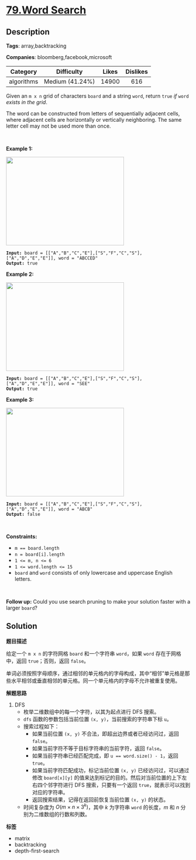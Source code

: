 # [79.Word Search](https://leetcode.com/problems/word-search/description/)

## Description

**Tags**: array,backtracking

**Companies**: bloomberg,facebook,microsoft

|  Category  |   Difficulty    | Likes | Dislikes |
| :--------: | :-------------: | :---: | :------: |
| algorithms | Medium (41.24%) | 14900 |   616    |

<p>Given an <code>m x n</code> grid of characters <code>board</code> and a string <code>word</code>, return <code>true</code> <em>if</em> <code>word</code> <em>exists in the grid</em>.</p>
<p>The word can be constructed from letters of sequentially adjacent cells, where adjacent cells are horizontally or vertically neighboring. The same letter cell may not be used more than once.</p>
<p>&nbsp;</p>
<p><strong class="example">Example 1:</strong></p>
<img alt="" src="https://assets.leetcode.com/uploads/2020/11/04/word2.jpg" style="width: 322px; height: 242px;" />
<pre><code><strong>Input:</strong> board = [[&quot;A&quot;,&quot;B&quot;,&quot;C&quot;,&quot;E&quot;],[&quot;S&quot;,&quot;F&quot;,&quot;C&quot;,&quot;S&quot;],[&quot;A&quot;,&quot;D&quot;,&quot;E&quot;,&quot;E&quot;]], word = &quot;ABCCED&quot;
<strong>Output:</strong> true</code></pre>
<p><strong class="example">Example 2:</strong></p>
<img alt="" src="https://assets.leetcode.com/uploads/2020/11/04/word-1.jpg" style="width: 322px; height: 242px;" />
<pre><code><strong>Input:</strong> board = [[&quot;A&quot;,&quot;B&quot;,&quot;C&quot;,&quot;E&quot;],[&quot;S&quot;,&quot;F&quot;,&quot;C&quot;,&quot;S&quot;],[&quot;A&quot;,&quot;D&quot;,&quot;E&quot;,&quot;E&quot;]], word = &quot;SEE&quot;
<strong>Output:</strong> true</code></pre>
<p><strong class="example">Example 3:</strong></p>
<img alt="" src="https://assets.leetcode.com/uploads/2020/10/15/word3.jpg" style="width: 322px; height: 242px;" />
<pre><code><strong>Input:</strong> board = [[&quot;A&quot;,&quot;B&quot;,&quot;C&quot;,&quot;E&quot;],[&quot;S&quot;,&quot;F&quot;,&quot;C&quot;,&quot;S&quot;],[&quot;A&quot;,&quot;D&quot;,&quot;E&quot;,&quot;E&quot;]], word = &quot;ABCB&quot;
<strong>Output:</strong> false</code></pre>
<p>&nbsp;</p>
<p><strong>Constraints:</strong></p>
<ul>
  <li><code>m == board.length</code></li>
  <li><code>n = board[i].length</code></li>
  <li><code>1 &lt;= m, n &lt;= 6</code></li>
  <li><code>1 &lt;= word.length &lt;= 15</code></li>
  <li><code>board</code> and <code>word</code> consists of only lowercase and uppercase English letters.</li>
</ul>
<p>&nbsp;</p>
<p><strong>Follow up:</strong> Could you use search pruning to make your solution faster with a larger <code>board</code>?</p>

## Solution

**题目描述**

给定一个 `m x n` 的字符网格 `board` 和一个字符串 `word`，如果 `word` 存在于网格中，返回 `true`；否则，返回 `false`。

单词必须按照字母顺序，通过相邻的单元格内的字母构成，其中“相邻”单元格是那些水平相邻或垂直相邻的单元格。同一个单元格内的字母不允许被重复使用。

**解题思路**

1. DFS
   - 枚举二维数组中的每一个字符，以其为起点进行 DFS 搜索。
   - `dfs` 函数的参数包括当前位置 `(x, y)`，当前搜索的字符串下标 `u`。
   - 搜索过程如下：
     - 如果当前位置 `(x, y)` 不合法，即超出边界或者已经访问过，返回 `false`。
     - 如果当前字符不等于目标字符串的当前字符，返回 `false`。
     - 如果当前字符串已经匹配完成，即 `u == word.size() - 1`，返回 `true`。
     - 如果当前字符匹配成功，标记当前位置 `(x, y)` 已经访问过，可以通过修改 `board[x][y]` 的值来达到标记的目的。然后对当前位置的上下左右四个邻字符进行 DFS 搜索，只要有一个返回 `true`，就表示可以找到对应的字符串。
     - 返回搜索结果，记得在返回前恢复当前位置 `(x, y)` 的状态。
   - 时间复杂度为 $O(m \times n \times 3^k)$，其中 $k$ 为字符串 `word` 的长度，$m$ 和 $n$ 分别为二维数组的行数和列数。

**标签**

- matrix
- backtracking
- depth-first-search
